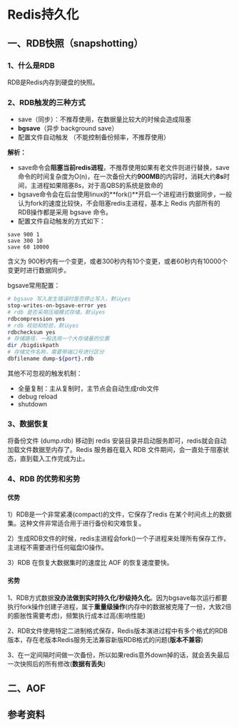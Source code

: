 # Redis持久化



## 一、RDB快照（snapshotting）

### 1、什么是RDB

RDB是Redis内存到硬盘的快照。

### 2、RDB触发的三种方式

- save（同步）：不推荐使用，在数据量比较大的时候会造成阻塞 
- **bgsave**（异步 background save） 
- 配置文件自动触发 （不能控制备份频率，不推荐使用）

**解析：**

- save命令会**阻塞当前redis进程**，不推荐使用如果有老文件则进行替换，save命令的时间复杂度为O(n)，在一次备份大约**900MB**的内容时，消耗大约**8s**时间，主进程如果阻塞8s，对于高QBS的系统是致命的
- bgsave命令会在后台使用linux的**fork()**开启一个进程进行数据同步，一般认为fork的速度比较快，不会阻塞redis主进程，基本上 Redis     内部所有的RDB操作都是采用 bgsave 命令。
- 配置文件自动触发的方式如下：

```
save 900 1
save 300 10
save 60 10000
```

含义为 900秒内有一个变更，或者300秒内有10个变更，或者60秒内有10000个变更时进行数据同步。

bgsave常用配置：

```bash
# bgsave 写入发生错误时是否停止写入，默认yes
stop-writes-on-bgsave-error yes
# rdb 是否采用压缩模式存储，默认yes
rdbcompression yes
# rdb 校验和检验，默认yes
rdbchecksum yes
# 存储路径，一般选用一个大存储量的位置
dir /bigdiskpath
# 存储文件名称，需要带端口号进行区分
dbfilename dump-${port}.rdb
```

其他不可忽视的触发机制：

- 全量复制：主从复制时，主节点会自动生成rdb文件
- debug reload
- shutdown 

### 3、数据恢复

将备份文件 (dump.rdb) 移动到 redis 安装目录并启动服务即可，redis就会自动加载文件数据至内存了。Redis 服务器在载入 RDB 文件期间，会一直处于阻塞状态，直到载入工作完成为止。



### 4、RDB 的优势和劣势

#### 优势

1）RDB是一个非常紧凑(compact)的文件，它保存了redis 在某个时间点上的数据集。这种文件非常适合用于进行备份和灾难恢复。

2）生成RDB文件的时候，redis主进程会fork()一个子进程来处理所有保存工作，主进程不需要进行任何磁盘IO操作。

3）RDB 在恢复大数据集时的速度比 AOF 的恢复速度要快。

#### 劣势

1、RDB方式数据**没办法做到实时持久化/秒级持久化**。因为bgsave每次运行都要执行fork操作创建子进程，属于**重量级操作**(内存中的数据被克隆了一份，大致2倍的膨胀性需要考虑)，频繁执行成本过高(影响性能)

2、RDB文件使用特定二进制格式保存，Redis版本演进过程中有多个格式的RDB版本，存在老版本Redis服务无法兼容新版RDB格式的问题(**版本不兼容**)

3、在一定间隔时间做一次备份，所以如果redis意外down掉的话，就会丢失最后一次快照后的所有修改(**数据有丢失**)



## 二、AOF









## 参考资料